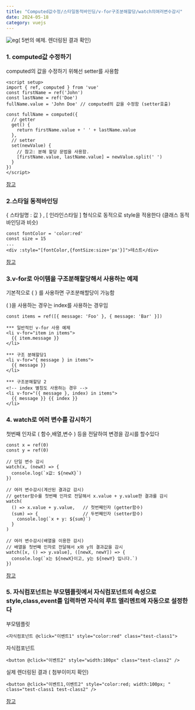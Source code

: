 ```yaml
---
title: "Computed값수정/스타일동적바인딩/v-for구조분해할당/watch의여러변수감시"
date: 2024-05-18
category: vuejs
---
```


![eg](/storage/1716019425.jpg)( 5번의 예제. 렌더링된 결과 확인)

### 1. computed값 수정하기

computed의 값을 수정하기 위해선 setter를 사용함

```
<script setup>
import { ref, computed } from 'vue'
const firstName = ref('John')
const lastName = ref('Doe')
fullName.value = 'John Doe' // computed의 값을 수정함 (setter호출)

const fullName = computed({
  // getter
  get() {
    return firstName.value + ' ' + lastName.value
  },
  // setter
  set(newValue) {
    // 참고: 분해 할당 문법을 사용함.
    [firstName.value, lastName.value] = newValue.split(' ')
  }
})
</script>
```

[참고](https://ko.vuejs.org/guide/essentials/computed.html#writable-computed)

### 2.스타일 동적바인딩

{ 스타일명 : 값 } , [ 인라인스타일 ] 형식으로 동적으로 style을 적용한다 (클래스 동적바인딩과 비슷)

```
const fontColor = 'color:red'
const size = 15
...
<div :style="[fontColor,{fontSize:size+'px'}]">테스트</div>
```

[참고](https://ko.vuejs.org/guide/essentials/class-and-style.html#binding-inline-styles)

### 3.v-for로 아이템을 구조분해할당해서 사용하는 예제

기본적으로 { } 를 사용하면 구조분해할당이 가능함

( )을 사용하는 경우는 index를 사용하는 경우임

```
const items = ref([{ message: 'Foo' }, { message: 'Bar' }])

*** 일반적인 v-for 사용 예제
<li v-for="item in items">
  {{ item.message }}
</li>

*** 구조 분해할당1
<li v-for="{ message } in items">
  {{ message }}
</li>

*** 구조분해할당 2
<!-- index 별칭도 사용하는 경우 -->
<li v-for="({ message }, index) in items">
  {{ message }} {{ index }}
</li>
```

### 4. watch로 여러 변수를 감시하기

첫번째 인자로 ( 함수,배열,변수 ) 등을 전달하여 변경을 감시를 할수있다

```
const x = ref(0)
const y = ref(0)

// 단일 변수 감시
watch(x, (newX) => {
  console.log(`x값: ${newX}`)
})

// 여러 변수감시(계산된 결과값 감시)
// getter함수를 첫번째 인자로 전달해서 x.value + y.value한 결과를 감시
watch(
  () => x.value + y.value,   // 첫번째인자 (getter함수)
  (sum) => {                 // 두번째인자 (setter함수)
    console.log(`x + y: ${sum}`)
  }
)

// 여러 변수감시(배열을 이용한 감시)
// 배열을 첫번째 인자로 전달해서 x와 y의 결과값을 감시
watch([x, () => y.value], ([newX, newY]) => {
  console.log(`x는 ${newX}이고, y는 ${newY} 입니다.`)
})
```

[참고](https://ko.vuejs.org/guide/essentials/watchers.html#watch-source-types)

### 5. 자식컴포넌트는 부모템플릿에서 자식컴포넌트의 속성으로 style,class,event를 입력하면 자식의 루트 엘리멘트에 자동으로 설정한다

부모템플릿

```
<자식컴포넌트 @click="이벤트1" style="color:red" class="test-class1">
```

자식컴포넌트

```
<button @click="이벤트2" style="width:100px" class="test-class2" /> 
```

실제 렌더링된 결과 ( 첨부이미지 확인)

```
<button @click="이벤트1,이벤트2" style="color:red; width:100px; " class="test-class1 test-class2" />
```

[참고](https://ko.vuejs.org/guide/components/attrs.html#attribute-inheritance)

